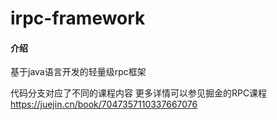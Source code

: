 # irpc-framework

#### 介绍
基于java语言开发的轻量级rpc框架

代码分支对应了不同的课程内容
更多详情可以参见掘金的RPC课程
https://juejin.cn/book/7047357110337667076